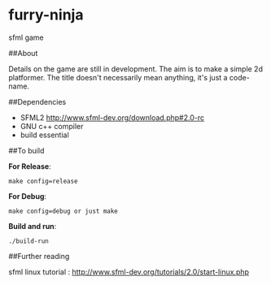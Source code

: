 furry-ninja
===========

sfml game

##About

Details on the game are still in development. 
The aim is to make a simple 2d platformer. 
The title doesn't necessarily mean anything, it's just a code-name.

##Dependencies

*	SFML2 http://www.sfml-dev.org/download.php#2.0-rc 
*	GNU c++ compiler 
*	build essential

##To build

**For Release**: 

	make config=release
	
**For Debug**: 

	make config=debug or just make

**Build and run**: 
  
  	./build-run 

##Further reading

sfml linux tutorial : http://www.sfml-dev.org/tutorials/2.0/start-linux.php

